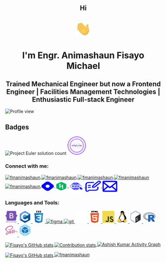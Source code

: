 <h2 align="center">Hi</h2>

<h2 align="center">
  <img src="https://raw.githubusercontent.com/ABSphreak/ABSphreak/master/gifs/Hi.gif" width="50px">
</h2>

<h1 align="center">I'm Engr. Animashaun Fisayo Michael</h1>

<h2 align="center">Trained Mechanical Engineer but now a Frontend Engineer | Facilities Management Technologies | Enthusiastic Full-stack Engineer</h2>

<p align="left">
  <img src="https://komarev.com/ghpvc/?username=fmanimashaun&label=Profile%20views&color=0e75b6&style=flat" alt="Profile view" /> 
</p>

## Badges


<p align="left">
    <img height="60" src="https://projecteuler.net/profile/fmanimashaun.png" alt="Project Euler solution count" /> 
    <img width="60" src="img/html-css.png" alt="HTML/CSS certificate" /> 
</p>




<h3 align="left">Connect with me:</h3>

<p align="left">
  <a href="https://codepen.io/fmanimashaun" target="blank">
    <img align="center" src="https://raw.githubusercontent.com/rahuldkjain/github-profile-readme-generator/master/src/images/icons/Social/codepen.svg" alt="fmanimashaun" height="30" width="40" />
  </a>

  <a href="https://dev.to/fmanimashaun" target="blank">
    <img align="center" src="https://raw.githubusercontent.com/rahuldkjain/github-profile-readme-generator/master/src/images/icons/Social/devto.svg" alt="fmanimashaun" height="30" width="40" />
  </a>

  <a href="https://twitter.com/fmanimashaun" target="blank">
    <img align="center" src="https://raw.githubusercontent.com/rahuldkjain/github-profile-readme-generator/master/src/images/icons/Social/twitter.svg" alt="fmanimashaun" height="30" width="40" />
  </a>

  <a href="https://linkedin.com/in/fmanimashaun" target="blank">
    <img align="center" src="https://raw.githubusercontent.com/rahuldkjain/github-profile-readme-generator/master/src/images/icons/Social/linked-in-alt.svg" alt="fmanimashaun" height="30" width="40" />
  </a>

  <a href="https://stackoverflow.com/users/6815347/engr-animashaun-fisayo-michae" target="blank">
    <img align="center" src="https://raw.githubusercontent.com/rahuldkjain/github-profile-readme-generator/master/src/images/icons/Social/stack-overflow.svg" alt="fmanimashaun" height="30" width="40" />
  </a>

  <a href="https://hashnode.com/@fmanimashaun" target="blank">
    <img align="center" src="https://raw.githubusercontent.com/fmanimashaun/fmanimashaun/main/img/hashnode.svg" alt="fmanimashaun" height="30" width="40" />
  </a>

  <a href="https://www.hackerrank.com/fmanimashaun" target="blank">
    <img align="center" src="https://raw.githubusercontent.com/fmanimashaun/fmanimashaun/main/img/hackerrank.webp" alt="fmanimashaun" height="30" width="40" />
  </a>

  <a href="https://fmanimashaun.com" target="blank">
    <img align="center" src="https://raw.githubusercontent.com/fmanimashaun/fmanimashaun/main/img/website-icon.svg" alt="personal site" height="40" width="50" />
  </a>
  <a href="https://fmanimashaun.com" target="blank">
    <img align="center" src="https://raw.githubusercontent.com/fmanimashaun/fmanimashaun/main/img/blog.svg" alt="personal blog" height="40" width="50" />
  </a>

  <a href="mailto:fisayo.animashaun@outlook.com" target="blank">
    <img align="center" src="https://raw.githubusercontent.com/fmanimashaun/fmanimashaun/main/img/email.svg" alt="email" height="40" width="50" />
  </a>
</p>

<h3 align="left">Languages and Tools:</h3>
<p align="left"> 

  <a href="https://getbootstrap.com" target="_blank" rel="noreferrer"> 
    <img src="https://raw.githubusercontent.com/devicons/devicon/master/icons/bootstrap/bootstrap-plain-wordmark.svg" alt="bootstrap" width="40" height="40"/> 
  </a> 
    
  <a href="https://www.cprogramming.com/" target="_blank" rel="noreferrer"> 
    <img src="https://raw.githubusercontent.com/devicons/devicon/master/icons/c/c-original.svg" alt="c" width="40" height="40"/> 
  </a> 
      
  <a href="https://www.w3schools.com/css/" target="_blank" rel="noreferrer"> 
    <img src="https://raw.githubusercontent.com/devicons/devicon/master/icons/css3/css3-original-wordmark.svg" alt="css3" width="40" height="40"/> 
  </a> 

  <a href="https://www.figma.com/" target="_blank" rel="noreferrer"> 
    <img src="https://www.vectorlogo.zone/logos/figma/figma-icon.svg" alt="figma" width="40" height="40"/> 
  </a> 
       
  <a href="https://git-scm.com/" target="_blank" rel="noreferrer"> 
    <img src="https://www.vectorlogo.zone/logos/git-scm/git-scm-icon.svg" alt="git" width="40" height="40"/> 
  </a> 

  <a href="https://www.github.com/" target="_blank" rel="noreferrer"> 
    <img src="https://raw.githubusercontent.com/fmanimashaun/fmanimashaun/main/img/github.svg" alt="Github" width="40" height="40"/> 
  </a> 
  
  <a href="https://www.w3.org/html/" target="_blank" rel="noreferrer"> 
    <img src="https://raw.githubusercontent.com/devicons/devicon/master/icons/html5/html5-original-wordmark.svg" alt="html5" width="40" height="40"/> 
  </a> 
  
  <a href="https://developer.mozilla.org/en-US/docs/Web/JavaScript" target="_blank" rel="noreferrer"> 
    <img src="https://raw.githubusercontent.com/devicons/devicon/master/icons/javascript/javascript-original.svg" alt="javascript" width="40" height="40"/> 
  </a> 
  
  <a href="https://www.linux.org/" target="_blank" rel="noreferrer"> 
    <img src="https://raw.githubusercontent.com/devicons/devicon/master/icons/linux/linux-original.svg" alt="linux" width="40" height="40"/> 
  </a> 
  
   <a href="https://www.gnu.org/software/bash/" target="_blank" rel="noreferrer"> 
    <img src="https://raw.githubusercontent.com/devicons/devicon/master/icons/bash/bash-original.svg" alt="bash" width="40" height="40"/> 
  </a> 
  
  <a href="https://www.r-project.org/" target="_blank" rel="noreferrer"> 
    <img src="https://raw.githubusercontent.com/devicons/devicon/master/icons/r/r-original.svg" alt="r" width="40" height="40"/> 
  </a>
  
   <a href="https://sass-lang.com" target="_blank" rel="noreferrer"> 
    <img src="https://raw.githubusercontent.com/devicons/devicon/master/icons/sass/sass-original.svg" alt="sass" width="40" height="40"/> 
  </a>
  
  <a href="https://webpack.js.org/" target="_blank" rel="noreferrer"> 
    <img src="https://raw.githubusercontent.com/devicons/devicon/master/icons/webpack/webpack-original.svg" alt="webpack" width="40" height="40"/> 
  </a>
  
</p>

<p>
  <a href="https://github.com/anuraghazra/github-readme-stats">
    <img align="center" src="https://github-readme-stats.vercel.app/api?username=fmanimashaun&show_icons=true&theme=radical"  alt="Fisayo's GitHub stats"/>
  </a>

  <a href="https://github.com/rahuldkjain/github-profile-readme-generator">
    <img align="center" src="https://github-readme-streak-stats.herokuapp.com/?user=fmanimashaun&show_icons=true&theme=radical"  alt="Contribution stats"/>
  </a>
  <a href="#">
    <img alt="Ashish Kumar Activity Graph" src="https://activity-graph.herokuapp.com/graph?username=fmanimashaun&bg_color=0D1117&color=e05397&line=e05397&point=FFFFFF&hide_border=true&" />
  </a>

</P>

<p>
  <a href="https://github.com/anuraghazra/github-readme-stats">
    <img align="center" src="https://github-readme-stats.vercel.app/api/top-langs/?username=fmanimashaun&langs_count=8&show_icons=true&theme=radical"  alt="Fisayo's GitHub stats"/>
  </a>
  <a href="https://github.com/ryo-ma/github-profile-trophy">
    <img src="https://github-profile-trophy.vercel.app/?username=fmanimashaun&&row=2&column=3&show_icons=true&theme=radical" alt="fmanimashaun" />
  </a>
</p>





  <!--
  <a href="https://www.typescriptlang.org/" target="_blank" rel="noreferrer"> 
    <img src="https://raw.githubusercontent.com/devicons/devicon/master/icons/typescript/typescript-original.svg" alt="typescript" width="40" height="40"/> 
  </a> 

  <a href="https://www.cypress.io" target="_blank" rel="noreferrer"> 
    <img src="https://raw.githubusercontent.com/simple-icons/simple-icons/6e46ec1fc23b60c8fd0d2f2ff46db82e16dbd75f/icons/cypress.svg" alt="cypress" width="40" height="40"/> 
  </a> 


  <a href="https://www.djangoproject.com/" target="_blank" rel="noreferrer"> 
    <img src="https://cdn.worldvectorlogo.com/logos/django.svg" alt="django" width="40" height="40"/> 
  </a> 
     
  <a href="https://www.docker.com/" target="_blank" rel="noreferrer"> 
    <img src="https://raw.githubusercontent.com/devicons/devicon/master/icons/docker/docker-original-wordmark.svg" alt="docker" width="40" height="40"/> 
  </a> 
     
  <a href="https://expressjs.com" target="_blank" rel="noreferrer"> 
    <img src="https://raw.githubusercontent.com/devicons/devicon/master/icons/express/express-original-wordmark.svg" alt="express" width="40" height="40"/> 
  </a>

  <a href="https://flask.palletsprojects.com/" target="_blank" rel="noreferrer"> 
    <img src="https://www.vectorlogo.zone/logos/pocoo_flask/pocoo_flask-icon.svg" alt="flask" width="40" height="40"/> 
  </a>  

   <a href="https://gulpjs.com" target="_blank" rel="noreferrer"> 
    <img src="https://raw.githubusercontent.com/devicons/devicon/master/icons/gulp/gulp-plain.svg" alt="gulp" width="40" height="40"/> 
  </a> 

    <a href="https://www.mongodb.com/" target="_blank" rel="noreferrer"> 
    <img src="https://raw.githubusercontent.com/devicons/devicon/master/icons/mongodb/mongodb-original-wordmark.svg" alt="mongodb" width="40" height="40"/> 
  </a> 
  
  <a href="https://www.mysql.com/" target="_blank" rel="noreferrer"> 
    <img src="https://raw.githubusercontent.com/devicons/devicon/master/icons/mysql/mysql-original-wordmark.svg" alt="mysql" width="40" height="40"/> 
  </a> 
  
  <a href="https://nestjs.com/" target="_blank" rel="noreferrer"> 
    <img src="https://raw.githubusercontent.com/devicons/devicon/master/icons/nestjs/nestjs-plain.svg" alt="nestjs" width="40" height="40"/> 
  </a> 
  
  <a href="https://nextjs.org/" target="_blank" rel="noreferrer"> 
    <img src="https://cdn.worldvectorlogo.com/logos/nextjs-2.svg" alt="nextjs" width="40" height="40"/> 
  </a> 
  
  <a href="https://nodejs.org" target="_blank" rel="noreferrer"> 
    <img src="https://raw.githubusercontent.com/devicons/devicon/master/icons/nodejs/nodejs-original-wordmark.svg" alt="nodejs" width="40" height="40"/> 
  </a> 
  
  <a href="https://www.postgresql.org" target="_blank" rel="noreferrer"> 
    <img src="https://raw.githubusercontent.com/devicons/devicon/master/icons/postgresql/postgresql-original-wordmark.svg" alt="postgresql" width="40" height="40"/> 
  </a> 

  <a href="https://www.python.org" target="_blank" rel="noreferrer"> 
    <img src="https://raw.githubusercontent.com/devicons/devicon/master/icons/python/python-original.svg" alt="python" width="40" height="40"/> 
  </a> 

   <a href="https://www.ruby-lang.org/en/" target="_blank" rel="noreferrer"> 
    <img src="https://raw.githubusercontent.com/devicons/devicon/master/icons/ruby/ruby-original.svg" alt="ruby" width="40" height="40"/> 
  </a>
  
  <a href="https://reactjs.org/" target="_blank" rel="noreferrer"> 
    <img src="https://raw.githubusercontent.com/devicons/devicon/master/icons/react/react-original-wordmark.svg" alt="react" width="40" height="40"/> 
  </a> 
  
  <a href="https://reactnative.dev/" target="_blank" rel="noreferrer"> 
    <img src="https://reactnative.dev/img/header_logo.svg" alt="reactnative" width="40" height="40"/> 
  </a>  
  
  <a href="https://tailwindcss.com/" target="_blank" rel="noreferrer"> 
    <img src="https://www.vectorlogo.zone/logos/tailwindcss/tailwindcss-icon.svg" alt="tailwind" width="40" height="40"/> 
  </a> 

  <a href="https://aws.amazon.com" target="_blank" rel="noreferrer"> 
    <img src="https://raw.githubusercontent.com/devicons/devicon/master/icons/amazonwebservices/amazonwebservices-original-wordmark.svg" alt="aws" width="40" height="40"/> 
  </a> 

  <a href="https://babeljs.io/" target="_blank" rel="noreferrer"> 
    <img src="https://www.vectorlogo.zone/logos/babeljs/babeljs-icon.svg" alt="babel" width="40" height="40"/> 
  </a> 
-->




